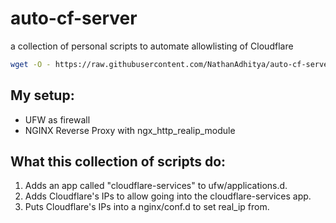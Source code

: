 # auto-cf-server
a collection of personal scripts to automate allowlisting of Cloudflare

```bash
wget -O - https://raw.githubusercontent.com/NathanAdhitya/auto-cf-server/master/quick.sh | bash
```
## My setup:
- UFW as firewall
- NGINX Reverse Proxy with ngx_http_realip_module

## What this collection of scripts do:
1. Adds an app called "cloudflare-services" to ufw/applications.d.
2. Adds Cloudflare's IPs to allow going into the cloudflare-services app.
3. Puts Cloudflare's IPs into a nginx/conf.d to set real_ip from.